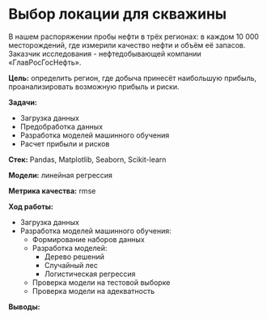 # Выбор локации для скважины
В нашем распоряжении пробы нефти в трёх регионах: в каждом 10 000 месторождений, где измерили качество нефти и объём её запасов. Заказчик исследования - нефтедобывающей компании «ГлавРосГосНефть».

**Цель:** определить регион, где добыча принесёт наибольшую прибыль, проанализировать возможную прибыль и риски.

**Задачи:**  
- Загрузка данных
- Предобработка данных
- Разработка моделей машинного обучения
- Расчет прибыли и рисков
    
**Стек:**  Pandas, Matplotlib, Seaborn, Scikit-learn

**Модели:** линейная регрессия

**Метрика качества:** rmse

**Ход работы:**  
- Загрузка данных
- Разработка моделей машинного обучения:
  - Формирование наборов данных
  - Разработка моделей:
    - Дерево решений
    - Случайный лес
    - Логистическая регрессия
  - Проверка модели на тестовой выборке
  - Проверка модели на адекватность
      
**Выводы:**
